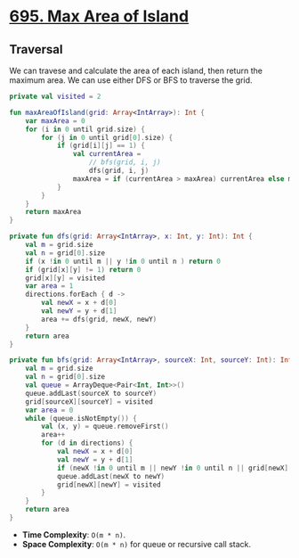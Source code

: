 # [695. Max Area of Island](https://leetcode.com/problems/max-area-of-island/)

## Traversal
We can travese and calculate the area of each island, then return the maximum area. We can use either DFS or BFS to traverse the grid.
```kotlin
private val visited = 2

fun maxAreaOfIsland(grid: Array<IntArray>): Int {
    var maxArea = 0
    for (i in 0 until grid.size) {
        for (j in 0 until grid[0].size) {
            if (grid[i][j] == 1) {
                val currentArea = 
                    // bfs(grid, i, j)
                    dfs(grid, i, j)
                maxArea = if (currentArea > maxArea) currentArea else maxArea
            }
        }
    }
    return maxArea
}

private fun dfs(grid: Array<IntArray>, x: Int, y: Int): Int {
    val m = grid.size
    val n = grid[0].size
    if (x !in 0 until m || y !in 0 until n ) return 0
    if (grid[x][y] != 1) return 0
    grid[x][y] = visited
    var area = 1
    directions.forEach { d ->
        val newX = x + d[0]
        val newY = y + d[1]
        area += dfs(grid, newX, newY)
    }
    return area
}

private fun bfs(grid: Array<IntArray>, sourceX: Int, sourceY: Int): Int {
    val m = grid.size
    val n = grid[0].size
    val queue = ArrayDeque<Pair<Int, Int>>()
    queue.addLast(sourceX to sourceY) 
    grid[sourceX][sourceY] = visited
    var area = 0
    while (queue.isNotEmpty()) {
        val (x, y) = queue.removeFirst()
        area++
        for (d in directions) {
            val newX = x + d[0]
            val newY = y + d[1]
            if (newX !in 0 until m || newY !in 0 until n || grid[newX][newY] != 1) continue
            queue.addLast(newX to newY)
            grid[newX][newY] = visited
        }
    }
    return area
}
```

* **Time Complexity**: `O(m * n)`.
* **Space Complexity**: `O(m * n)` for queue or recursive call stack.